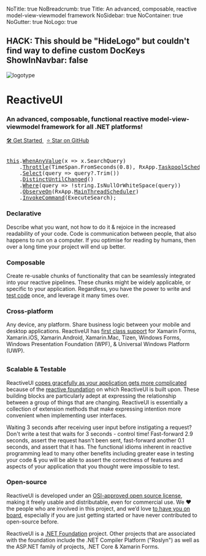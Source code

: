 NoTitle: true
NoBreadcrumb: true
Title: An advanced, composable, reactive model-view-viewmodel framework
NoSidebar: true
NoContainer: true
NoGutter: true
NoLogo: true

HACK: This should be "HideLogo" but couldn't find way to define custom DocKeys
ShowInNavbar: false
---
<div class="header">
    <div class="container">
        <div class="row branding">
            <div class="span6 col-md-6">
                <div class="row">
                    <div class="col-md-4">
                        <img class="img-responsive branding-image" alt="logotype" src="/assets/img/logo.png" />
                    </div>
                    <div class="col-md-8">
                    	<h1 class="branding-title">ReactiveUI</h1>
                        <h3 class="branding-caption">
                        	An advanced, composable, functional reactive model-view-viewmodel framework for all .NET platforms!
                    	</h3>
                        <a class="branding-button" href="/docs/getting-started/">
                            🛠️ Get Started
                        </a> &nbsp;
                        <a class="branding-button secondary-button" href="https://github.com/reactiveui/reactiveui">
                    		⭐ Star on GitHub
                        </a>
                    </div>
                </div>
            </div>
            <div class="span6 col-md-6 hidden-sm hidden-xs">
                <br class="visible-xs visible-sm">
                <div class="code-sample">
                 	<pre class="branding-code">
<a class="text-danger" href="/docs/handbook/view-models/">this</a>.<a class="text-info" href="/docs/handbook/when-any/">WhenAnyValue</a>(x => x.SearchQuery)
    .<a class="text-info" href="https://reactivex.io/documentation/operators/debounce.html">Throttle</a>(<span class="text-danger">TimeSpan</span>.<span class="text-info">FromSeconds</span>(<span class="text-danger">0.8</span>), <span class="text-danger">RxApp</span>.<a class="text-info" href="/docs/handbook/scheduling/">TaskpoolScheduler</a>)
    .<a class="text-info" href="https://reactivex.io/documentation/operators/map.html">Select</a>(query => query?.<span class="text-info">Trim</span>())
    .<a class="text-info" href="https://reactivex.io/documentation/operators/distinct.html">DistinctUntilChanged</a>()
    .<a class="text-info" href="https://reactivex.io/documentation/operators/filter.html">Where</a>(query => !<span class="text-danger">string</span>.<span class="text-info">IsNullOrWhiteSpace</span>(query))
    .<a class="text-info" href="https://reactivex.io/documentation/operators/observeon.html">ObserveOn</a>(<span class="text-danger">RxApp</span>.<a class="text-info" href="/docs/handbook/scheduling/">MainThreadScheduler</a>)
    .<a class="text-info" href="/docs/handbook/commands/">InvokeCommand</a>(ExecuteSearch);</pre>
                </div>
            </div>
        </div>
    </div>
</div>
<div class="container">
    <div class="row text-center">
        <div class="span6 col-md-4">
            <h3 class="branding-subheader">Declarative</h3>
            <p class="branding-sub-caption">Describe what you want, not how to do it &amp; rejoice in the increased readability of your code. Code is communication between people, that also happens to run on a computer. If you optimise for reading by humans, then over a long time your project will end up better. </p>
        </div>
        <div class="span6 col-md-4">
            <h3 class="branding-subheader">Composable</h3>
            <p class="branding-sub-caption">Create re-usable chunks of functionality that can be seamlessly integrated into your reactive pipelines. These chunks might be widely applicable, or specific to your application. Regardless, you have the power to write and <a href="/docs/handbook/testing">test code</a> once, and leverage it many times over.</p>
        </div>
        <div class="span6 col-md-4">
            <h3 class="branding-subheader">Cross-platform</h3>
            <p class="branding-sub-caption">Any device, any platform. Share business logic between your mobile and desktop applications. ReactiveUI has <a href="/docs/getting-started/installation/">first class support</a> for Xamarin Forms, Xamarin.iOS, Xamarin.Android, Xamarin.Mac, Tizen, Windows Forms, Windows Presentation Foundation (WPF), &amp; Universal Windows Platform (UWP).</p>
        </div>
    </div>
</div>
<div class="container">
    <div class="row" style="margin-top: 30px;">
        <div class="span6 col-md-6">
            <h3 class="branding-subheader">Scalable & Testable</h3>
            <p class="branding-sub-caption">ReactiveUI <a href="https://ericsink.com/entries/dont_use_rxui.html">copes gracefully as your application gets more complicated</a> because of the  <a href="https://gist.github.com/staltz/868e7e9bc2a7b8c1f754" target="_blank">reactive foundation</a> on which ReactiveUI is built upon. These building blocks are particularly adept at expressing the relationship between a group of things that are changing. ReactiveUI is essentially a collection of extension methods that make expressing intention more convenient when implementing user interfaces.
            </p>
            <p class="branding-sub-caption">Waiting 3 seconds after receiving user input before instigating a request? Don't write a test that waits for 3 seconds - control time! Fast-forward 2.9 seconds, assert the request hasn't been sent, fast-forward another 0.1 seconds, and assert that it has. The functional idioms inherent in reactive programming lead to many other benefits including greater ease in testing your code &amp; you will be able to assert the correctness of features and aspects of your application that you thought were impossible to test.</p>
        </div>
        <div class="span6 col-md-6">
            <h3 class="branding-subheader">Open-source</h3>
            <p class="branding-sub-caption">ReactiveUI is developed under an <a href="https://github.com/reactiveui/ReactiveUI/blob/main/LICENSE" target="_blank">OSI-approved open source license</a>, making it freely usable and distributable, even for commercial use. We ❤ the people who are involved in this project, and we’d love <a href="Contribute">to have you on board</a>, especially if you are just getting started or have never contributed to open-source before.</p>
            <p class="branding-sub-caption">ReactiveUI is a <a href="https://dotnetfoundation.org/" target="_blank">.NET Foundation</a> project. Other projects that are associated with the foundation include the .NET Compiler Platform ("Roslyn") as well as the ASP.NET family of projects, .NET Core &amp; Xamarin Forms.</p>
        </div>
    </div>
</div>
